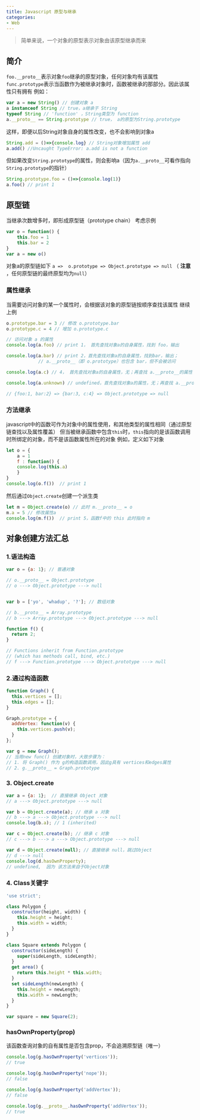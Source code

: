 ```yaml
---
title: Javascript 原型与继承
categories:
- Web
---
```


<!-- more -->

> 简单来说，一个对象的原型表示对象由该原型继承而来

## 简介
`foo.__proto__`表示对象`foo`继承的原型对象，任何对象均有该属性
`func.prototype`表示当函数作为被继承对象时，函数被继承的那部分。因此该属性只有拥有
例如：
```javascript
var a = new String() // 创建对象 a
a instanceof String // true，a继承于 String
typeof String // 'function' ，String类型为 function
a.__proto__ == String.prototype // true， a的原型为String.prototype
```
这样，即便以后String对象自身的属性改变，也不会影响到对象a
```js
String.add = ()=>{console.log} // String对象增加属性 add
a.add() //Uncaught TypeError: a.add is not a function
```
但如果改变`String.prototype`的属性，则会影响a（因为`a.__proto__`可看作指向`String.prototype`的指针）
```js
String.prototype.foo = ()=>{console.log(1)}
a.foo()	// print 1
```
## 原型链
当继承次数增多时，即形成原型链（prototype chain）
考虑示例
```js
var o = function() {
	this.foo = 1
	this.bar = 2
}
var a = new o()
```
对象a的原型链如下
`a =>  o.prototype => Object.prototype => null` （ __注意__ ，任何原型链的最终原型均为`null`）
### 属性继承
当需要访问对象的某一个属性时，会根据该对象的原型链按顺序查找该属性
继续上例
```js
o.prototype.bar = 3 // 修改 o.prototype.bar
o.prototype.c = 4 // 增加 o.prototype.c 

// 访问对象 a 的属性
console.log(a.foo) // print 1， 首先查找对象a的自身属性，找到 foo，输出

console.log(a.bar) // print 2，首先查找对象a的自身属性，找到bar，输出；
			// a.__proto__（即 o.prototype）也包含 bar，但不会被访问

console.log(a.c) // 4， 首先查找对象a的自身属性，无；再查找 a.__proto__的属性（即 o.prototype），找到 c，输出

console.log(a.unknown) // undefined，首先查找对象a的属性，无；再查找 a.__proto__的属性，无；再查找a.__proto__.__proto__的属性（即 Object.prototype），无；再查找a.__proto__.__proto__.__proto__，为 null，查找终止，返回 undefined

// {foo:1, bar:2} => {bar:3, c:4} => Object.prototype => null
```
### 方法继承
javascript中的函数可作为对象中的属性使用，和其他类型的属性相同（通过原型链查找以及属性覆盖）
但当被继承函数中包含`this`时，`this`指向的是该函数调用时所绑定的对象，而不是该函数属性所在的对象
例如，定义如下对象
```js
let o = {
	a = 1
	f : function() {
	console.log(this.a)
	}
}
console.log(o.f())	// print 1
```
然后通过`Object.create`创建一个派生类
```js
let m = Object.create(o) // 此时 m.__proto__ = o
m.a = 5 // 修改属性a
console.log(m.f())	// print 5，函数f中的 this 此时指向 m
```

## 对象创建方法汇总
### 1.语法构造
```js
var o = {a: 1}; // 普通对象

// o.__proto__ = Object.prototype
// o ---> Object.prototype ---> null


var b = ['yo', 'whadup', '?']; // 数组对象

// b.__proto__ = Array.prototype 
// b ---> Array.prototype ---> Object.prototype ---> null

function f() {
  return 2;
}

// Functions inherit from Function.prototype 
// (which has methods call, bind, etc.)
// f ---> Function.prototype ---> Object.prototype ---> null
```
### 2.通过构造函数
```js
function Graph() {
  this.vertices = [];
  this.edges = [];
}

Graph.prototype = {
  addVertex: function(v) {
    this.vertices.push(v);
  }
};

var g = new Graph();
// 当用new func() 创建对象时，大致步骤为：
// 1. 将 Graph() 作为 g的构造函数调用，因此g具有 vertices和edges属性
// 2. g.__proto__ = Graph.prototype
```
### 3. Object.create
```js
var a = {a: 1};  // 直接继承 Object 对象
// a ---> Object.prototype ---> null

var b = Object.create(a); // 继承 a 对象
// b ---> a ---> Object.prototype ---> null
console.log(b.a); // 1 (inherited)

var c = Object.create(b); // 继承 c 对象
// c ---> b ---> a ---> Object.prototype ---> null

var d = Object.create(null); // 直接继承 null，跳过Object
// d ---> null
console.log(d.hasOwnProperty); 
// undefined,  因为 该方法来自于Object对象
```
### 4. Class关键字
```js
'use strict';

class Polygon {
  constructor(height, width) {
    this.height = height;
    this.width = width;
  }
}

class Square extends Polygon {
  constructor(sideLength) {
    super(sideLength, sideLength);
  }
  get area() {
    return this.height * this.width;
  }
  set sideLength(newLength) {
    this.height = newLength;
    this.width = newLength;
  }
}

var square = new Square(2);
```

### hasOwnProperty(prop)
该函数查询对象的自有属性是否包含prop，不会追溯原型链（唯一）
```js
console.log(g.hasOwnProperty('vertices'));
// true

console.log(g.hasOwnProperty('nope'));
// false

console.log(g.hasOwnProperty('addVertex'));
// false

console.log(g.__proto__.hasOwnProperty('addVertex'));
// true
```

